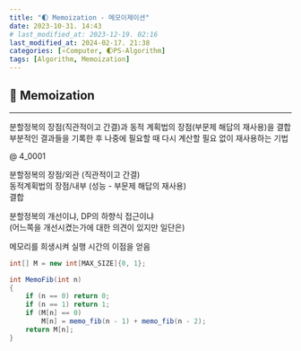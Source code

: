 ```yaml
---
title: "🌓 Memoization - 메모이제이션"
date: 2023-10-31. 14:43
# last_modified_at: 2023-12-19. 02:16
last_modified_at: 2024-02-17. 21:38
categories: [⭐Computer, 🌓PS-Algorithm]
tags: [Algorithm, Memoization]
--- 
```


## **💫 Memoization**

---

분할정복의 장점(직관적이고 간결)과 동적 계획법의 장점(부문제 해답의 재사용)을 결합  
부분적인 결과들을 기록한 후 나중에 필요할 때 다시 계산할 필요 없이 재사용하는 기법  

@ 4_0001  

분할정복의 장점/외관 (직관적이고 간결)  
동적계획법의 장점/내부 (성능 - 부문제 해답의 재사용)  
결합  

분할정복의 개선이냐, DP의 하향식 접근이냐  
(어느쪽을 개선시켰는가에 대한 의견이 있지만 일단은)  

메모리를 희생시켜 실행 시간의 이점을 얻음  

```cs
int[] M = new int[MAX_SIZE]{0, 1};

int MemoFib(int n)
{
	if (n == 0) return 0;
	if (n == 1) return 1;
	if (M[n] == 0)
		M[n] = memo_fib(n - 1) + memo_fib(n - 2);
	return M[n];
}
```
